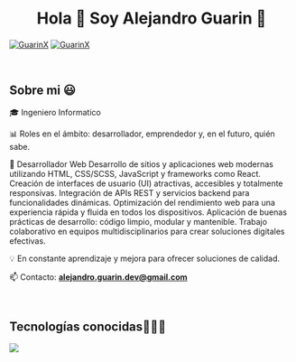 <h1 align="center">Hola 👋  Soy Alejandro Guarin 👋 </h1> 

<p align="left">
  <a href="/" target="blank"><img align="center" src="https://img.shields.io/badge/Linkedin-000000?style=for-the-badge&logo=linkedin&logoColor=blue" alt="GuarinX"/></a>
  <a href="https://www.instagram.com/guarindev/" target="blank"><img align="center" src="https://img.shields.io/badge/Instagram-000000?style=for-the-badge&logo=instagram&logoColor=dd2a7b" alt="GuarinX"  /></a>
  </p>
<br>
<h2>Sobre mi 😃</h2>
<!--Intro start-->

<p align="left">
🎓 Ingeniero Informatico
  
📊 Roles en el ámbito: desarrollador, emprendedor y, en el futuro, quién sabe.

🚀 Desarrollador Web
Desarrollo de sitios y aplicaciones web modernas utilizando HTML, CSS/SCSS, JavaScript y frameworks como React.
Creación de interfaces de usuario (UI) atractivas, accesibles y totalmente responsivas.
Integración de APIs REST y servicios backend para funcionalidades dinámicas.
Optimización del rendimiento web para una experiencia rápida y fluida en todos los dispositivos.
Aplicación de buenas prácticas de desarrollo: código limpio, modular y mantenible.
Trabajo colaborativo en equipos multidisciplinarios para crear soluciones digitales efectivas.

💡 En constante aprendizaje y mejora para ofrecer soluciones de calidad.

📫 Contacto: **alejandro.guarin.dev@gmail.com**
<!--Intro end-->
  </p>
<br>

<h2 >Tecnologías conocidas👨🏻‍💻</h2>
<!--tech stack icons-->
<p>
  <a href="https://skillicons.dev">
    <img src="https://skillicons.dev/icons?i=react,tailwind,js,ts,git,github,vscode,powershell" />
  </a>
</p>

